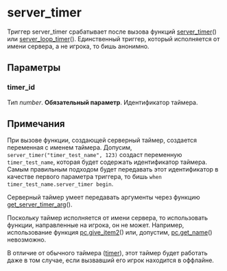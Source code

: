 # server_timer
Триггер server_timer срабатывает после вызова функций [server_timer](../global/server_timer.md)() или [server_loop_timer](../global/server_loop_timer.md)(). Единственный триггер, который исполняется от имени сервера, а не игрока, то бишь анонимно.

## Параметры
### timer_id
Тип *number*. **Обязательный параметр**. Идентификатор таймера.

## Примечания
При вызове функции, создающей серверный таймер, создается переменная с именем таймера. Допусим, `server_timer("timer_test_name", 123)` создаст переменную `timer_test_name`, которая будет содержать идентификатор таймера. Самым правильным подходом будет передавать этот идентификатор в качестве первого параметра триггера, то бишь `when timer_test_name.server_timer begin`.

Серверный таймер умеет передавать аргументы через функцию [get_server_timer_arg](../global/get_server_timer_arg.md)().

Поскольку таймер исполняется от имени сервера, то использовать функции, направленные на игрока, он не может. Например, использование функция [pc.give_item2](../pc/pc.give_item2.md)() или, допустим, [pc.get_name](../pc/pc.get_name.md)() невозможно.

В отличие от обычного таймера ([timer](../_triggers/timer.md)), этот таймер будет работать даже в том случае, если вызвавший его игрок находится в оффлайне.
